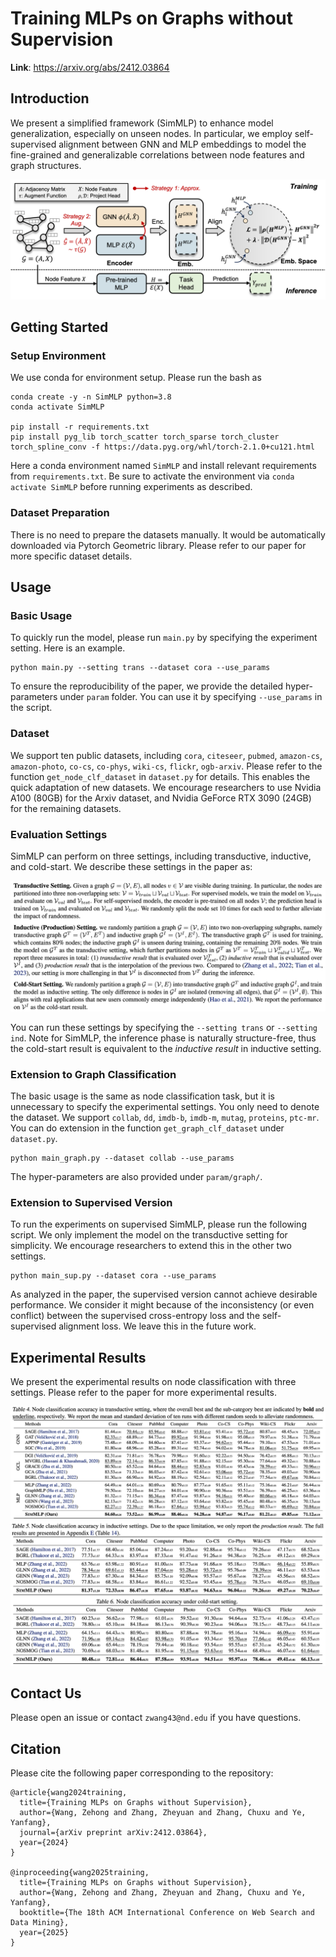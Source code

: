 # Training MLPs on Graphs without Supervision

**Link**: https://arxiv.org/abs/2412.03864

## Introduction

We present a simplified framework (SimMLP) to enhance model generalization, especially on unseen nodes. In particular, we employ self-supervised alignment between GNN and MLP embeddings to model the fine-grained and generalizable correlations between node features and graph structures. 

<img src="SimMLP.png">

## Getting Started

### Setup Environment

We use conda for environment setup. Please run the bash as 
```
conda create -y -n SimMLP python=3.8
conda activate SimMLP

pip install -r requirements.txt
pip install pyg_lib torch_scatter torch_sparse torch_cluster torch_spline_conv -f https://data.pyg.org/whl/torch-2.1.0+cu121.html
```

Here a conda environment named `SimMLP` and install relevant requirements from `requirements.txt`. Be sure to activate the environment via `conda activate SimMLP` before running experiments as described. 

### Dataset Preparation

There is no need to prepare the datasets manually. It would be automatically downloaded via Pytorch Geometric library. Please refer to our paper for more specific dataset details. 

## Usage

### Basic Usage

To quickly run the model, please run `main.py` by specifying the experiment setting. Here is an example.

```
python main.py --setting trans --dataset cora --use_params
```

To ensure the reproducibility of the paper, we provide the detailed hyper-parameters under `param` folder. You can use it by specifying `--use_params` in the script. 

### Dataset

We support ten public datasets, including `cora`, `citeseer`, `pubmed`, `amazon-cs`, `amazon-photo`, `co-cs`, `co-phys`, `wiki-cs`, `flickr`, `ogb-arxiv`. Please refer to the function `get_node_clf_dataset` in `dataset.py` for details. This enables the quick adaptation of new datasets. We encourage researchers to use Nvidia A100 (80GB) for the Arxiv dataset, and Nvidia GeForce RTX 3090 (24GB) for the remaining datasets. 

### Evaluation Settings

SimMLP can perform on three settings, including transductive, inductive, and cold-start. We describe these settings in the paper as: 

<img src="settings.png">

You can run these settings by specifying the `--setting trans` or `--setting ind`. Note for SimMLP, the inference phase is naturally structure-free, thus the cold-start result is equivalent to the *inductive result* in inductive setting. 


### Extension to Graph Classification

The basic usage is the same as node classification task, but it is unnecessary to specify the experimental settings. You only need to denote the dataset. We support `collab`, `dd`, `imdb-b`, `imdb-m`, `mutag`, `proteins`, `ptc-mr`. You can do extension in the function `get_graph_clf_dataset` under `dataset.py`. 

```
python main_graph.py --dataset collab --use_params
```

The hyper-parameters are also provided under `param/graph/`.

### Extension to Supervised Version

To run the experiments on supervised SimMLP, please run the following script. We only implement the model on the transductive setting for simplicity. We encourage researchers to extend this in the other two settings. 

```
python main_sup.py --dataset cora --use_params
```

As analyzed in the paper, the supervised version cannot achieve desirable performance. We consider it might because of the inconsistency (or even conflict) between the supervised cross-entropy loss and the self-supervised alignment loss. We leave this in the future work. 

## Experimental Results

We present the experimental results on node classification with three settings. Please refer to the paper for more experimental results. 

<img src="result_trans.png">

<img src="result_ind_cold.png">

## Contact Us

Please open an issue or contact `zwang43@nd.edu` if you have questions. 

## Citation

Please cite the following paper corresponding to the repository: 

```
@article{wang2024training,
  title={Training MLPs on Graphs without Supervision},
  author={Wang, Zehong and Zhang, Zheyuan and Zhang, Chuxu and Ye, Yanfang},
  journal={arXiv preprint arXiv:2412.03864},
  year={2024}
}

@inproceeding{wang2025training,
  title={Training MLPs on Graphs without Supervision},
  author={Wang, Zehong and Zhang, Zheyuan and Zhang, Chuxu and Ye, Yanfang},
  booktitle={The 18th ACM International Conference on Web Search and Data Mining},
  year={2025}
}

```
